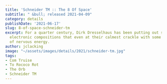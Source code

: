 ```yaml
---
title: 'Schneider TM :: The 8 Of Space'
subtitle: " &bull; released 2021-04-09"
category: details
publishDate: '2021-06-17'
slug: 8-of-space-schneider-tm
excerpt: For a quarter century, Dirk Dresselhaus has been putting out sparse, intelligent
  electronic compositions that even at their calmest crackle with some subtle form
  of nervous energy.
author: jclacking
image: "~/assets/images/details/2021/schneider-tm.jpg"
tags:
- Com Truise
- To Rococo Rot
- The Orb
- Schneider TM
---
```


